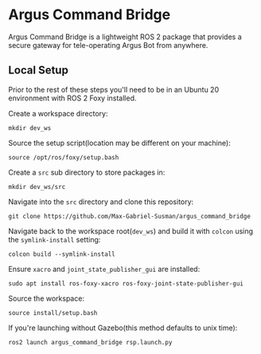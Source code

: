 # Argus Command Bridge 

Argus Command Bridge is a lightweight ROS 2 package that provides a secure gateway for tele-operating Argus Bot from anywhere.

## Local Setup 


Prior to the rest of these steps you'll need to be in an Ubuntu 20 environment with ROS 2 Foxy installed.

Create a workspace directory: 
```
mkdir dev_ws
```

Source the setup script(location may be different on your machine):
```
source /opt/ros/foxy/setup.bash
```

Create a `src` sub directory to store packages in: 
```
mkdir dev_ws/src
```

Navigate into the `src` directory and clone this repository: 
```
git clone https://github.com/Max-Gabriel-Susman/argus_command_bridge
```

Navigate back to the workspace root(`dev_ws`) and build it with `colcon` using the `symlink-install` setting: 
```
colcon build --symlink-install
```

Ensure `xacro` and `joint_state_publisher_gui` are installed:
```
sudo apt install ros-foxy-xacro ros-foxy-joint-state-publisher-gui
```

Source the workspace: 
```
source install/setup.bash
```

If you're launching without Gazebo(this method defaults to unix time): 
```
ros2 launch argus_command_bridge rsp.launch.py
```
